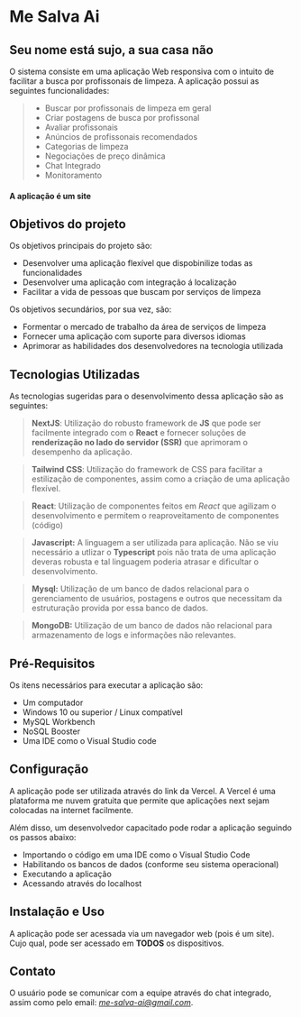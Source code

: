 # Me Salva Ai
## Seu nome está sujo, a sua casa não

O sistema consiste em uma aplicação Web responsiva com o intuito de facilitar a busca por profissonais de limpeza. A aplicação possui as seguintes funcionalidades:

> - Buscar por profissonais de limpeza em geral
> - Criar postagens de busca por profissonal
> - Avaliar profissonais
> - Anúncios de profissonais recomendados
> - Categorias de limpeza
> - Negociações de preço dinâmica
> - Chat Integrado
> - Monitoramento

#### A aplicação é um site

## Objetivos do projeto

Os objetivos principais do projeto são:

- Desenvolver uma aplicação flexível que dispobinilize todas as funcionalidades
- Desenvolver uma aplicação com integração á localização
- Facilitar a vida de pessoas que buscam por serviços de limpeza

Os objetivos secundários, por sua vez, são:

- Formentar o mercado de trabalho da área de serviços de limpeza
- Fornecer uma aplicação com suporte para diversos idiomas
- Aprimorar as habilidades dos desenvolvedores na tecnologia utilizada

## Tecnologias Utilizadas

As tecnologias sugeridas para o desenvolvimento dessa aplicação são as seguintes:

> **NextJS**: Utilização do robusto framework de **JS** que pode ser facilmente integrado com o **React** e fornecer soluções de **renderização no lado do servidor (SSR)** que aprimoram o desempenho da aplicação.

> **Tailwind CSS**: Utilização do framework de CSS para facilitar a estilização de componentes, assim como a criação de uma aplicação flexível.

> **React**: Utilização de componentes feitos em *React* que agilizam o desenvolvimento e permitem o reaproveitamento de componentes (código)

> **Javascript:** A linguagem a ser utilizada para aplicação. Não se viu necessário a utlizar o **Typescript** pois não trata de uma aplicação deveras robusta e tal linguagem poderia atrasar e dificultar o desenvolvimento.

> **Mysql:** Utilização de um banco de dados relacional para o gerenciamento de usuários, postagens e outros que necessitam da estruturação provida por essa banco de dados.

> **MongoDB:** Utilização de um banco de dados não relacional para armazenamento de logs e informações não relevantes.

## Pré-Requisitos

Os itens necessários para executar a aplicação são:

- Um computador
- Windows 10 ou superior / Linux compatível
- MySQL Workbench
- NoSQL Booster
- Uma IDE como o Visual Studio code

## Configuração

A aplicação pode ser utilizada através do link da Vercel. A Vercel é uma plataforma me nuvem gratuita que permite que aplicações next sejam colocadas na internet facilmente.

Além disso, um desenvolvedor capacitado pode rodar a aplicação seguindo os passos abaixo:

- Importando o código em uma IDE como o Visual Studio Code
- Habilitando os bancos de dados (conforme seu sistema operacional)
- Executando a aplicação
- Acessando através do localhost

## Instalação e Uso

A aplicação pode ser acessada via um navegador web (pois é um site). Cujo qual, pode ser acessado em **TODOS** os dispositivos.

## Contato

O usuário pode se comunicar com a equipe através do chat integrado, assim como pelo email: *me-salva-ai@gmail.com*.

